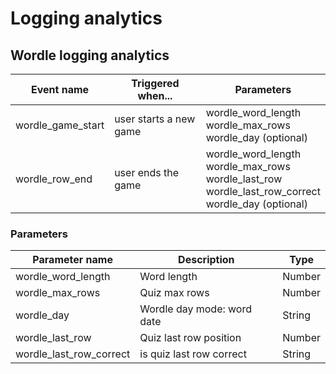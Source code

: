 # Logging analytics

## Wordle logging analytics

| Event name        | Triggered when...      | Parameters                                                                                                       |
|-------------------|------------------------|------------------------------------------------------------------------------------------------------------------|
| wordle_game_start | user starts a new game | wordle_word_length<br/>wordle_max_rows<br/>wordle_day (optional)                                                 |
| wordle_row_end    | user ends the game     | wordle_word_length<br/>wordle_max_rows<br/>wordle_last_row<br/>wordle_last_row_correct<br/>wordle_day (optional) |

### Parameters

| Parameter name          | Description                | Type   |
|-------------------------|----------------------------|--------|
| wordle_word_length      | Word length                | Number |
| wordle_max_rows         | Quiz max rows              | Number |
| wordle_day              | Wordle day mode: word date | String |
| wordle_last_row         | Quiz last row position     | Number |
| wordle_last_row_correct | is quiz last row correct   | String |
